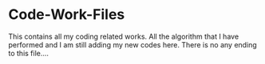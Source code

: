 # Code-Work-Files
This contains all my coding related works. All the algorithm that I have performed and I am still adding my new codes here. There is no any ending to this file....
